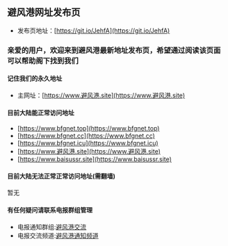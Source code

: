 ## 避风港网址发布页
* 发布页地址：[https://git.io/JehfA](https://git.io/JehfA)

### 亲爱的用户，欢迎来到避风港最新地址发布页，希望通过阅读该页面可以帮助阁下找到我们

#### 记住我们的永久地址
* 主网址：[https://www.避风港.site](https://www.避风港.site)

#### 目前大陆能正常访问地址

* [https://www.bfgnet.top](https://www.bfgnet.top)
* [https://www.bfgnet.cc](https://www.bfgnet.cc)
* [https://www.bfgnet.icu](https://www.bfgnet.icu)
* [https://www.避风港.site](https://www.避风港.site)
* [https://www.baisussr.site](https://www.baisussr.site)

#### 目前大陆无法正常正常访问地址(需翻墙)

暂无

#### 有任何疑问请联系电报群组管理
* 电报通知群组:[避风港交流](https://t.me/joinchat/HeoQ4lkuiwW5Xaqm0Szicw)
* 电报交流频道:[避风港通知频道](https://t.me/joinchat/AAAAAFZKSG9uDWUjTNp5WA)
